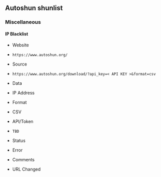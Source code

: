 ## Autoshun shunlist

### Miscellaneous

#### IP Blacklist
>
* Website
 - `https://www.autoshun.org/`
* Source
 - `https://www.autoshun.org/download/?api_key=< API KEY >&format=csv`
* Data
 - IP Address
* Format
 - CSV
* API/Token
 - `TBD`
* Status
 - Error
* Comments
 - URL Changed
